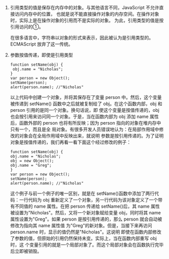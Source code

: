 1. 引用类型的值是保存在内存中的对象。与其他语言不同，JavaScript 不允许直接访问内存中的位置，
也就是说不能直接操作对象的内存空间。在操作对象时，实际上是在操作对象的引用而不是实际的对象。
为此，引用类型的值是按引用访问的①。

    在很多语言中，字符串以对象的形式来表示，因此被认为是引用类型的。
ECMAScript 放弃了这一传统。

2. 参数按值传递，即使是引用类型
    ```
    function setName(obj) {
     obj.name = "Nicholas";
    }
    var person = new Object();
    setName(person);
    alert(person.name); //"Nicholas"
    ```

    以上代码中创建一个对象，并将其保存在了变量 person 中。然后，这个变量被传递到 setName()
    函数中之后就被复制给了 obj。在这个函数内部，obj 和 person 引用的是同一个对象。换句话说，即
    使这个变量是按值传递的，obj 也会按引用来访问同一个对象。于是，当在函数内部为 obj 添加 name
    属性后，函数外部的 person 也将有所反映；因为 person 指向的对象在堆内存中只有一个，而且是全
    局对象。有很多开发人员错误地认为：在局部作用域中修改的对象会在全局作用域中反映出来，就说明
    参数是按引用传递的。为了证明对象是按值传递的，我们再看一看下面这个经过修改的例子：

     ```
    function setName(obj) {
     obj.name = "Nicholas";
     obj = new Object();
     obj.name = "Greg";
    }
    var person = new Object();
    setName(person);
    alert(person.name); //"Nicholas"
    ```

    这个例子与前一个例子的唯一区别，就是在 setName()函数中添加了两行代码：一行代码为 obj
    重新定义了一个对象，另一行代码为该对象定义了一个带有不同值的 name 属性。在把 person 传递给
    setName()后，其 name 属性被设置为"Nicholas"。然后，又将一个新对象赋给变量 obj，同时将其 name
    属性设置为"Greg"。如果 person 是按引用传递的，那么 person 就会自动被修改为指向其 name 属性值
    为"Greg"的新对象。但是，当接下来再访问 person.name 时，显示的值仍然是"Nicholas"。这说明
    即使在函数内部修改了参数的值，但原始的引用仍然保持未变。实际上，当在函数内部重写 obj 时，这
    个变量引用的就是一个局部对象了。而这个局部对象会在函数执行完毕后立即被销毁。
